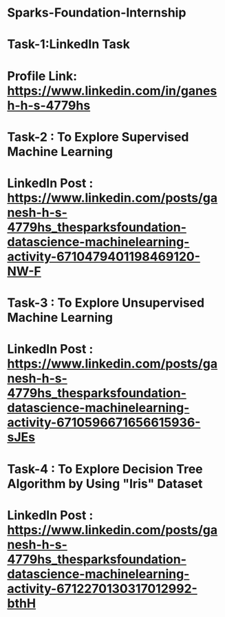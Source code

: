 # Sparks-Foundation-Internship

# Task-1:LinkedIn Task
# Profile Link: https://www.linkedin.com/in/ganesh-h-s-4779hs

# Task-2 : To Explore Supervised Machine Learning
# LinkedIn Post : https://www.linkedin.com/posts/ganesh-h-s-4779hs_thesparksfoundation-datascience-machinelearning-activity-6710479401198469120-NW-F

# Task-3 : To Explore Unsupervised Machine Learning
# LinkedIn Post : https://www.linkedin.com/posts/ganesh-h-s-4779hs_thesparksfoundation-datascience-machinelearning-activity-6710596671656615936-sJEs

# Task-4 : To Explore Decision Tree Algorithm by Using "Iris" Dataset
# LinkedIn Post : https://www.linkedin.com/posts/ganesh-h-s-4779hs_thesparksfoundation-datascience-machinelearning-activity-6712270130317012992-bthH
